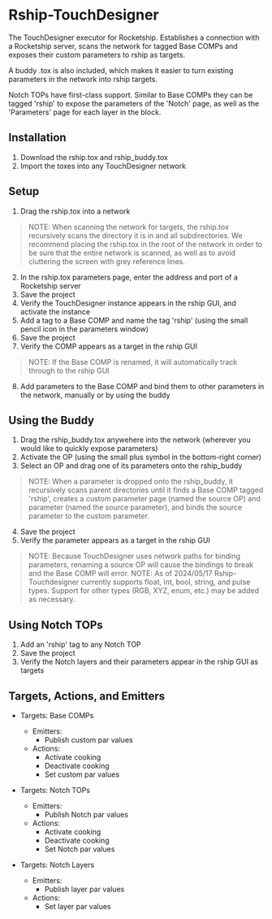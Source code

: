 # Rship-TouchDesigner

The TouchDesigner executor for Rocketship. Establishes a connection with a Rocketship server, scans the network for tagged Base COMPs and exposes their custom parameters to rship as targets.

A buddy .tox is also included, which makes it easier to turn existing parameters in the network into rship targets.

Notch TOPs have first-class support. Similar to Base COMPs they can be tagged 'rship' to expose the parameters of the 'Notch' page, as well as the 'Parameters' page for each layer in the block.

## Installation

1. Download the rship.tox and rship_buddy.tox
2. Import the toxes into any TouchDesigner network

## Setup

1. Drag the rship.tox into a network
> NOTE: When scanning the network for targets, the rship.tox recursively scans the directory it is in and all subdirectories. We recommend placing the rship.tox in the root of the network in order to be sure that the entire network is scanned, as well as to avoid cluttering the screen with grey reference lines.
2. In the rship.tox parameters page, enter the address and port of a Rocketship server
3. Save the project
4. Verify the TouchDesigner instance appears in the rship GUI, and activate the instance
5. Add a tag to a Base COMP and name the tag 'rship' (using the small pencil icon in the parameters window)
6. Save the project
7. Verify the COMP appears as a target in the rship GUI
> NOTE: If the Base COMP is renamed, it will automatically track through to the rship GUI
8. Add parameters to the Base COMP and bind them to other parameters in the network, manually or by using the buddy

## Using the Buddy

1. Drag the rship_buddy.tox anywehere into the network (wherever you would like to quickly expose parameters)
2. Activate the OP (using the small plus symbol in the bottom-right corner)
3. Select an OP and drag one of its parameters onto the rship_buddy
> NOTE: When a parameter is dropped onto the rship_buddy, it recursively scans parent directories until it finds a Base COMP tagged 'rship', creates a custom parameter page (named the source OP) and parameter (named the source parameter), and binds the source parameter to the custom parameter. 
4. Save the project
5. Verify the parameter appears as a target in the rship GUI
> NOTE: Because TouchDesigner uses network paths for binding parameters, renaming a source OP will cause the bindings to break and the Base COMP will error.
> NOTE: As of 2024/05/17 Rship-Touchdesigner currently supports float, int, bool, string, and pulse types. Support for other types (RGB, XYZ, enum, etc.) may be added as necessary.

## Using Notch TOPs

1. Add an 'rship' tag to any Notch TOP
2. Save the project
3. Verify the Notch layers and their parameters appear in the rship GUI as targets

## Targets, Actions, and Emitters

- Targets: Base COMPs
  - Emitters:
    - Publish custom par values
  - Actions:
    - Activate cooking
    - Deactivate cooking
    - Set custom par values

- Targets: Notch TOPs
  - Emitters:
    - Publish Notch par values
  - Actions:
    - Activate cooking
    - Deactivate cooking
    - Set Notch par values

- Targets: Notch Layers
  - Emitters:
    - Publish layer par values
  - Actions:
    - Set layer par values
